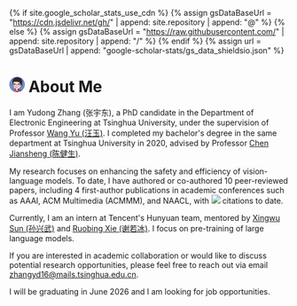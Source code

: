 {% if site.google_scholar_stats_use_cdn %}
{% assign gsDataBaseUrl = "https://cdn.jsdelivr.net/gh/" | append: site.repository | append: "@" %}
{% else %}
{% assign gsDataBaseUrl = "https://raw.githubusercontent.com/" | append: site.repository | append: "/" %}
{% endif %}
{% assign url = gsDataBaseUrl | append: "google-scholar-stats/gs_data_shieldsio.json" %}

# <img src='images/android-chrome-192x192.png' style='height: 1em;'> About Me

I am Yudong Zhang (张宇东), a PhD candidate in the Department of Electronic Engineering at Tsinghua University, under the supervision of Professor [Wang Yu (汪玉)](https://web.ee.tsinghua.edu.cn/wangyu/en/). I completed my bachelor's degree in the same department at Tsinghua University in 2020, advised by Professor [Chen Jiansheng (陈健生)](https://jschenthu.weebly.com/).

My research focuses on enhancing the safety and efficiency of vision-language models. To date, I have authored or co-authored 10 peer-reviewed papers, including 4 first-author publications in academic conferences such as AAAI, ACM Multimedia (ACMMM), and NAACL, with <a href='https://scholar.google.com/citations?user=6bsN3RYAAAAJ'><img src="https://img.shields.io/endpoint?url={{ url | url_encode }}&logo=Google%20Scholar&labelColor=f6f6f6&color=9cf&style=flat&label=citations"></a> citations to date.

Currently, I am an intern at Tencent's Hunyuan team, mentored by [Xingwu Sun (孙兴武)](https://scholar.google.com/citations?user=rjC51OsAAAAJ) and [Ruobing Xie (谢若冰)](https://ruobingxie.github.io/). I focus on pre-training of large language models.

If you are interested in academic collaboration or would like to discuss potential research opportunities, please feel free to reach out via email [zhangyd16@mails.tsinghua.edu.cn](mailto:zhangyd16@mails.tsinghua.edu.cn).

I will be graduating in June 2026 and I am looking for job opportunities.